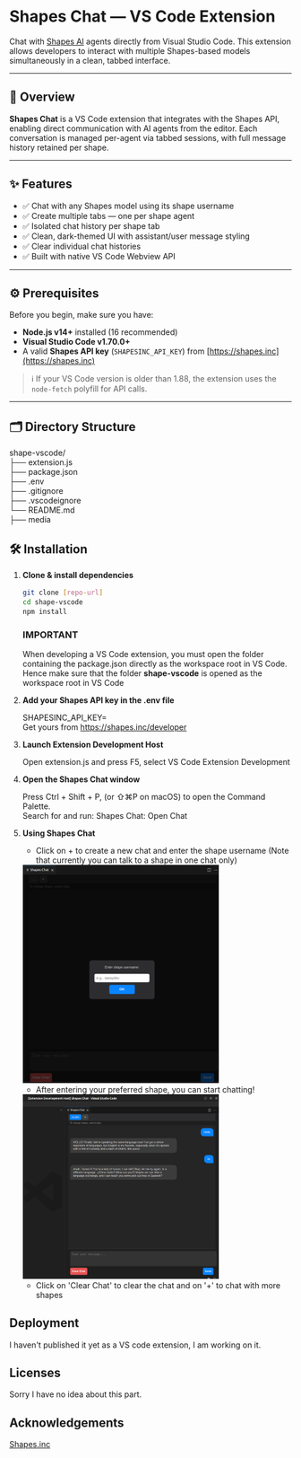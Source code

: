 # Shapes Chat — VS Code Extension

Chat with [Shapes AI](https://shapes.inc) agents directly from Visual Studio Code. This extension allows developers to interact with multiple Shapes-based models simultaneously in a clean, tabbed interface.

---

## 📌 Overview

**Shapes Chat** is a VS Code extension that integrates with the Shapes API, enabling direct communication with AI agents from the editor. Each conversation is managed per-agent via tabbed sessions, with full message history retained per shape.

---

## ✨ Features

- ✅ Chat with any Shapes model using its shape username
- ✅ Create multiple tabs — one per shape agent
- ✅ Isolated chat history per shape tab
- ✅ Clean, dark-themed UI with assistant/user message styling
- ✅ Clear individual chat histories
- ✅ Built with native VS Code Webview API

---

## ⚙️ Prerequisites

Before you begin, make sure you have:

- **Node.js v14+** installed (16 recommended)
- **Visual Studio Code v1.70.0+**
- A valid **Shapes API key** (`SHAPESINC_API_KEY`) from [https://shapes.inc](https://shapes.inc)

> ℹ️ If your VS Code version is older than 1.88, the extension uses the `node-fetch` polyfill for API calls.

---

## 🗂 Directory Structure       
shape-vscode/          
├── extension.js     
├── package.json      
├── .env      
├── .gitignore  
├── .vscodeignore  
└── README.md  
├── media


## 🛠 Installation

1. **Clone & install dependencies**

   ```bash
   git clone [repo-url]
   cd shape-vscode
   npm install
   ```

   ### IMPORTANT   
   When developing a VS Code extension, you must open the folder containing the package.json directly as the workspace root in VS Code.
   Hence make sure that the folder **shape-vscode** is opened as the workspace root in VS Code

2. **Add your Shapes API key in the .env file**
   
    SHAPESINC_API_KEY= <your-api-key>      
    Get yours from https://shapes.inc/developer

3. **Launch Extension Development Host**

    Open extension.js and press F5, select VS Code Extension Development

4. **Open the Shapes Chat window**

    Press Ctrl + Shift + P, (or ⇧⌘P on macOS) to open the Command Palette.  
    Search for and run: Shapes Chat: Open Chat

5. **Using Shapes Chat**

    - Click on + to create a new chat and enter the shape username (Note that currently you can talk to a shape in one chat only)

    <img src="./media/select-shape.png" alt="App Preview" width="350" />

    - After entering your preferred shape, you can start chatting!

    <img src="./media/chat.png" alt="App Preview" width="350" />

    - Click on 'Clear Chat' to clear the chat and on '+' to chat with more shapes


## Deployment

I haven't published it yet as a VS code extension, I am working on it.

## Licenses

Sorry I have no idea about this part.

## Acknowledgements

[Shapes.inc](https://shapes.inc/)
